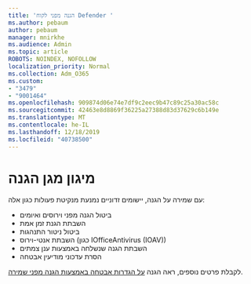```yaml
---
title: 'הגנה מפני לקוח Defender '
ms.author: pebaum
author: pebaum
manager: mnirkhe
ms.audience: Admin
ms.topic: article
ROBOTS: NOINDEX, NOFOLLOW
localization_priority: Normal
ms.collection: Adm_O365
ms.custom:
- "3479"
- "9001464"
ms.openlocfilehash: 909874d06e74e7df9c2eec9b47c89c25a30ac58c
ms.sourcegitcommit: 42463e8d8869f36225a27388d83d37629c6b149e
ms.translationtype: MT
ms.contentlocale: he-IL
ms.lasthandoff: 12/18/2019
ms.locfileid: "40738500"
---
```

# <a name="defender-tamper-protection"></a>מיגון מגן הגנה 

עם שמירה על הגנה, יישומים זדוניים נמנעת מנקיטת פעולות כגון אלה:

- ביטול הגנה מפני וירוסים ואיומים
- השבתת הגנת זמן אמת
- ביטול ניטור התנהגות
- השבתת אנטי-וירוס (כגון IOfficeAntivirus (IOAV))
- השבתת הגנה שנשלחה באמצעות ענן צמתים
- הסרת עדכוני מודיעין אבטחה

לקבלת פרטים נוספים, ראה הגנה [על הגדרות אבטחה באמצעות הגנה מפני שמירה](https://docs.microsoft.com/windows/security/threat-protection/windows-defender-antivirus/prevent-changes-to-security-settings-with-tamper-protection).